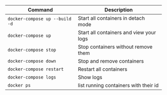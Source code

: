 | **Command**              | **Description**                     |
|--------------------------|-------------------------------------|
| `docker-compose up --build -d`   | Start all containers in detach mode |
| `docker-compose up`      | Start all containers and view your logs|
| `docker-compose stop`    | Stop containers without remove them |
| `docker-compose down`    | Stop and remove containers          |
| `docker-compose restart` | Restart all containers              |
| `docker-compose logs`    | Show logs                           |
| `docker ps`    | list running containers with their id         |
